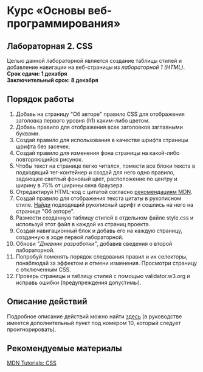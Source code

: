 # Курс «Основы веб-программирования»
## Лабораторная 2. CSS
Целью данной лабораторной является создание таблицы стилей и добавление навигации на веб-страницы из *лабораторной 1 (HTML)*.  
**Срок сдачи: 1 декабря**  
**Заключительный срок: 8 декабря**  

## Порядок работы
1. Добавь на страницу "Об авторе" правило CSS для отображения заголовка первого уровня (h1) каким-либо цветом.
2. Добавь правило для отображения всех заголовков заглавными буквами.
3. Создай правило для использования в качестве шрифта страницы шрифта без засечек.
4. Создай правило для изменения фона страницы на какой-либо повторяющийся рисунок.
5. Чтобы текст на странице легко читался, помести все блоки текста в подходящий тег-контейнер и создай для него одно правило, задающее светлый фоновый цвет, расположение по центру и ширину в 75% от ширины окна браузера.
6. Отредактируй HTML-код с цитатой согласно [рекомендациям MDN](https://developer.mozilla.org/en-US/docs/Web/HTML/Element/q).
7. Создай правило для отображения текста цитаты в рукописном стиле. [Найди](https://fonts.google.com/) подходящий рукописный шрифт и сошлись на него на странице "Об авторе".
8. Размести созданную таблицу стилей в отдельном файле style.css и используй этот файл в каждой из страниц проекта.
9. Создай навигационный блок и добавь его на каждую страницу, созданную в ходе первой лабораторной.
10. Обнови *"Дневник разработки"*, добавив сведения о второй лабораторной.
11. Попробуй поменять порядок следования правил и их селекторы, понаблюдай за эффектом и отмени изменения. Просмотри страницу с отключенным CSS.
12. Проверь страницы и таблицу стилей с помощью validator.w3.org и исправь ошибки (предупреждения допустимы).

## Описание действий
Подробное описание действий можно найти [здесь](https://dfisun.github.io/webdev-w2018/labs/webdev-w2018_lab_2_css.pdf) (в руководстве имеется дополнительный пункт под номером 10, который следует проигнорировать).

## Рекомендуемые материалы
[MDN Tutorials: CSS](https://developer.mozilla.org/en-US/docs/Learn/CSS)
